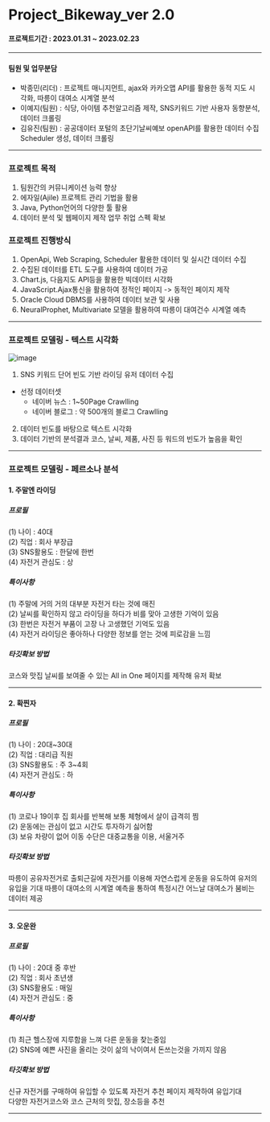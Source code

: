 # Project_Bikeway_ver 2.0
#### 프로젝트기간 : 2023.01.31 ~ 2023.02.23
---
#### 팀원 및 업무분담
* 박종민(리더) : 프로젝트 매니지먼트, ajax와 카카오맵 API를 활용한 동적 지도 시각화, 따릉이 대여소 시계열 분석
* 이예지(팀원) : 식당, 아이템 추천알고리즘 제작, SNS키워드 기반 사용자 동향분석, 데이터 크롤링
* 김유진(팀원) : 공공데이터 포털의 초단기날씨예보 openAPI를 활용한 데이터 수집 Scheduler 생성, 데이터 크롤링
---
### 프로젝트 목적
1. 팀원간의 커뮤니케이션 능력 향상
2. 에자일(Ajile) 프로젝트 관리 기법을 활용
3. Java, Python언어의 다양한 툴 활용
4. 데이터 분석 및 웹페이지 제작 업무 취업 스펙 확보
### 프로젝트 진행방식
1. OpenApi, Web Scraping, Scheduler 활용한 데이터 및 실시간 데이터 수집
2. 수집된 데이터를 ETL 도구를 사용하여 데이터 가공
3. Chart.js, 다음지도 API등을 활용한 빅데이터 시각화
4. JavaScript.Ajax통신을 활용하여 정적인 페이지 -> 동적인 페이지 제작
5. Oracle Cloud DBMS를 사용하여 데이터 보관 및 사용
6. NeuralProphet, Multivariate 모델을 활용하여 따릉이 대여건수 시계열 예측
---
### 프로젝트 모델링 - 텍스트 시각화
![image](https://user-images.githubusercontent.com/113589300/221070516-1b1c6567-d644-42a9-b0b9-db89b439615c.png)
1. SNS 키워드 단어 빈도 기반 라이딩 유저 데이터 수집
  - 선정 데이터셋 
    - 네이버 뉴스 : 1~50Page Crawlling
    - 네이버 블로그 : 약 500개의 블로그 Crawlling
2. 데이터 빈도를 바탕으로 텍스트 시각화
3. 데이터 기반의 분석결과 코스, 날씨, 제품, 사진 등 워드의 빈도가 높음을 확인  
---
### 프로젝트 모델링 - 페르소나 분석
#### 1. 주말엔 라이딩
##### 프로필
(1) 나이 : 40대  
(2) 직업 : 회사 부장급  
(3) SNS활용도 : 한달에 한번  
(4) 자전거 관심도 : 상  
##### 특이사항
(1) 주말에 거의 거의 대부분 자전거 타는 것에 매진  
(2) 날씨를 확인하지 않고 라이딩을 하다가 비를 맞아 고생한 기억이 있음  
(3) 한번은 자전거 부품이 고장 나 고생했던 기억도 있음  
(4) 자전거 라이딩은 좋아하나 다양한 정보를 얻는 것에 피로감을 느낌  
##### 타깃확보 방법
코스와 맛집 날씨를 보여줄 수 있는 All in One 페이지를 제작해 유저 확보

---
#### 2. 확찐자
##### 프로필
(1) 나이 : 20대~30대  
(2) 직업 : 대리급 직원  
(3) SNS활용도 : 주 3~4회  
(4) 자전거 관심도 : 하  
##### 특이사항
(1) 코로나 19이후 집 회사를 반복해 보통 체형에서 살이 급격히 찜  
(2) 운동에는 관심이 없고 시간도 투자하기 싫어함  
(3) 보유 차량이 없어 이동 수단은 대중교통을 이용, 서울거주  
##### 타깃확보 방법
따릉이 공유자전거로 출퇴근길에 자전거를 이용해 자연스럽게 운동을 유도하여 유저의 유입을 기대
따릉이 대여소의 시계열 예측을 통하여 특정시간 어느날 대여소가 붐비는 데이터 제공

---
#### 3. 오운완
##### 프로필
(1) 나이 : 20대 중 후반  
(2) 직업 : 회사 초년생  
(3) SNS활용도 : 매일  
(4) 자전거 관심도 : 중  
##### 특이사항
(1) 최근 헬스장에 지루함을 느껴 다른 운동을 찾는중임  
(2) SNS에 예쁜 사진을 올리는 것이 삶의 낙이여서 돈쓰는것을 가끼지 않음  
##### 타깃확보 방법
신규 자전거를 구매하여 유입할 수 있도록 자전거 추천 페이지 제작하여 유입기대  
다양한 자전거코스와 코스 근처의 맛집, 장소등을 추천  

---
